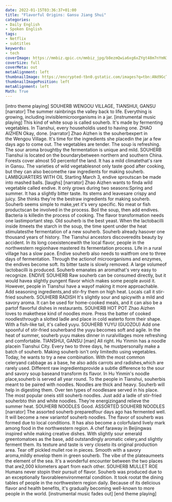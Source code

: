 ```yaml
---
date: 2022-01-15T03:36:37+01:00
title: "Flavorful Origins: Gansu Jiang Shui"
categories:
- Daily English
- Spoken English
tags:
- Netflix
- subtitles
keywords:
- tech
coverImage: https://mmbiz.qpic.cn/mmbiz_jpg/b8ezmQwia6xg6xZYgt48m7nYmN3uQgAoFrPya2y2ic6ibObQabJ7GFlyyFq9ApkdQDT7Bb59YIqm1AlH9jQ1sgS9w/640
coverSize: full
coverMeta: out
metaAlignment: left
thumbnailImage: https://encrypted-tbn0.gstatic.com/images?q=tbn:ANd9GcTRZVLueLiQFOtjEqguck4GP9QsdUuxVhpEvgIHjFXVYa1MINCN
thumbnailImagePosition: left
metaAlignment: left
Math: True
---
```


<!--more-->
[intro theme playing]
SOUHERB
WENGOU VILLAGE, TIANSHUI, GANSU
[narrator] The summer rainbrings the valley back to life.
Everything is growing, including invisiblemicroorganisms in a jar.
[instrumental music playing]
This kind of white soup is called souherb.
It's made by fermenting vegetables.
In Tianshui, every householdis used to having one.
ZHAO AIZHEN
Okay, done.
[narrator] Zhao Aizhen is the souherbexpert in the Wengou Village.
It's time for the ingredients she placedin the jar a few days ago to come out.
The vegetables are tender.
The soup is refreshing.
The sour aroma broughtby the fermentation is unique and mild.
SOUHERB
Tianshui is located on the boundarybetween northern and southern China.
Forests cover almost 50 percentof the land.
It has a mild climatethat's rare in Gansu.
The varieties of wild vegetablesnot only taste good after cooking,
but they can also becomethe raw ingredients for making souherb.
LAMBQUARTERS WITH OIL
Starting March 3, endive sproutscan be made into mashed balls. [laughs]
[narrator] Zhao Aizhen wants to finda wild vegetable called endive.
It only grows during two seasons:Spring and summer.
It has a slightly bitter taste.
Its stems and leavesare crispy and juicy.
She thinks they're the bestraw ingredients for making souherb.
Souherb seems simple to make,yet it's very specific.
No meat or fish productscan be involved in the process.
Boil the soup, then add endives.
Bacteria is killedin the process of cooking.
The flavor transformation needs one lastimportant step.
Old souherb is the best yeast.
When the lactobacilli inside itmeets the starch in the soup,
the time spent under the heat stimulatesthe fermentation of a new souherb.
Souherb already hasover one thousand years of history.
The Tianshui ancestors discoveredits beauty by accident.
In its long coexistencewith the local flavor,
people in the northwestern regionhave mastered its fermentation process.
Life in a rural village has a slow pace.
Endive souherb also needs to waitfrom one to three days of fermentation.
Through the actionof microorganisms and enzymes,
the endives become soft.
Its bitter taste is slowly removed.
A large volumeof lactobacilli is produced.
Souherb emanates an aromathat's very easy to recognize.
ENDIVE SOUHERB
Raw souherb can be consumed directly,
but it would havea slightly pungent flavor
which makes some people avoid it.
However, people in Tianshui have a wayof making it more approachable.
Add seasoning ingredients,and stir-fry them on high heat.
Locals call it stir-fried souherb.
SOUHERB RADISH
It's slightly sour and spicywith a mild and savory aroma.
It can be used for home-cooked meals,
and it can also be a partof flavorful dishes in restaurants.
SOUHERB HOT POT
Zhao Aizhen loves to makethese kind of noodles more.
Press the batter of cooked noodlesthrough a slotted ladle
and place in cold waterto form their shape.
With a fish-like tail, it's called yuyu.
SOUHERB YUYU (GUOZOU)
Add one spoonful of stir-fried souherband the yuyu becomes soft and agile.
In the heat of summer,
souherb yuyu makes dinner in ruralvillages more refreshing and comfortable.
TIANSHUI, GANSU
[man] All right.
Hu Yinmin has a noodle placein Tianshui City.
Every two to three days, he mustpersonally make a batch of souherb.
Making souherb isn't only limitedto using vegetables.
Today, he wants to try a new combination.
With the most common celeryand cabbage as a base,
he also adds carrots and radishes,which are rarely used.
Different raw ingredientsprovide a subtle difference
to the sour and savory soup baseand transform its flavor.
In Hu Yinmin's noodle place,souherb is served all year round.
To the people in Tianshui, souherbis meant to be paired with noodles.
Noodles are thick and heavy.
Souherb will help in digesting them.
Over ten types of noodlesare served in his place.
The most popular oneis still souherb noodles.
Just add a ladle of stir-fried souherbto thin and white noodles.
They're energizingand relieve the summer heat.
SOUHERB NOODLES
Good.
ASSORTED SOUHERB NOODLES
[narrator] The assorted souherb preparedfour days ago has fermented well.
It will become a new variantof souherb noodles.
The flavor of souherb was formed due to local conditions.
It has also become a colorfuland lively mark
among food in the northwestern region.
A chef faraway in Beijingwas inspired while making creative dishes.
With slightly sour emerald greentomatoes as the base,
add outstandingly aromatic celery,and slightly ferment them.
Its texture and taste is very closeto its original production area.
Tear off pickled mullet roe in pieces.
Smooth with a savory aroma,mildly envelop them in green souherb.
The vibe of the plateaumeets the element of the sea.
It's a wonderful encounter
between the two places that are2,000 kilometers apart from each other.
SOUHERB MULLET ROE
Humans never stopin their pursuit of flavor.
Souherb was produced
due to an exceptionally favorableenvironmental condition.
It took rootat the dining tables of people
in the northwestern region daily.
Because of its delicious flavor and health benefits,
it's gradually becoming well-known to more people in the world.
[instrumental music fades out]
[end theme playing]
